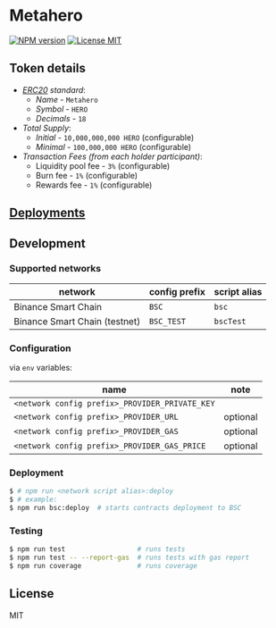 # Metahero

[![NPM version][npm-image]][npm-url]
[![License MIT][license-image]][license-url]

## Token details

* _[ERC20](https://github.com/ethereum/EIPs/blob/master/EIPS/eip-20.md)  standard_: 
  * _Name_ - `Metahero`
  * _Symbol_ - `HERO`
  * _Decimals_ - `18`
* _Total Supply_:
  * _Initial_ - `10,000,000,000 HERO` (configurable)
  * _Minimal_ - `100,000,000 HERO` (configurable)
* _Transaction Fees (from each holder participant)_:
  * Liquidity pool fee - `3%` (configurable) 
  * Burn fee - `1%` (configurable)
  * Rewards fee - `1%` (configurable)

## [Deployments](../deployments/README.md)

## Development

### Supported networks

| network | config prefix | script alias |
| --- | --- | --- |
| Binance Smart Chain | `BSC` | `bsc` |
| Binance Smart Chain (testnet) | `BSC_TEST` | `bscTest` |

### Configuration

via `env` variables:

| name | note |
| --- | --- |
| `<network config prefix>_PROVIDER_PRIVATE_KEY` | |
| `<network config prefix>_PROVIDER_URL` | optional |
| `<network config prefix>_PROVIDER_GAS` | optional |
| `<network config prefix>_PROVIDER_GAS_PRICE` | optional |

### Deployment

```bash
$ # npm run <network script alias>:deploy
$ # example:
$ npm run bsc:deploy  # starts contracts deployment to BSC
```

### Testing

```bash
$ npm run test                  # runs tests
$ npm run test -- --report-gas  # runs tests with gas report
$ npm run coverage              # runs coverage
```

## License

MIT

[npm-image]: https://badge.fury.io/js/%40metahero%2Fcontracts.svg
[npm-url]: https://npmjs.org/package/@metahero/contracts
[license-image]: https://img.shields.io/badge/License-MIT-yellow.svg
[license-url]: https://github.com/metahero-token/metahero-contracts/blob/master/LICENSE
